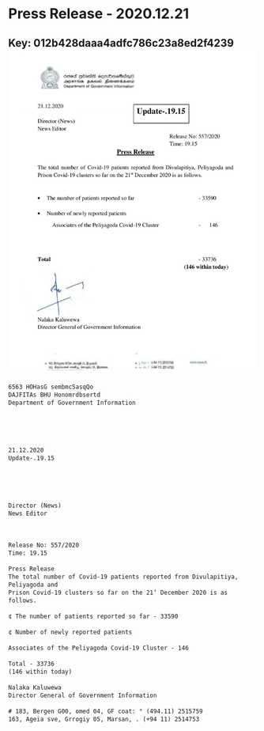 # Press Release - 2020.12.21 
Key: 012b428daaa4adfc786c23a8ed2f4239 
![img](img/012b428daaa4adfc786c23a8ed2f4239.jpg)
---
```
6563 HOHasG sembmcSasqQo
DAJFITAs BHU Honomrdbsertd
Department of Government Information

 

 

21.12.2020
Update-.19.15

 

 

Director (News)
News Editor

 

Release No: 557/2020
Time: 19.15

Press Release
The total number of Covid-19 patients reported from Divulapitiya, Peliyagoda and
Prison Covid-19 clusters so far on the 21‘ December 2020 is as follows.

¢ The number of patients reported so far - 33590

¢ Number of newly reported patients

Associates of the Peliyagoda Covid-19 Cluster - 146

Total - 33736
(146 within today)

Nalaka Kaluwewa
Director General of Government Information

# 183, Bergen G00, omed 04, GF coat: ° (494.11) 2515759
163, Ageia sve, Grrogiy 05, Marsan, . (+94 11) 2514753

```
